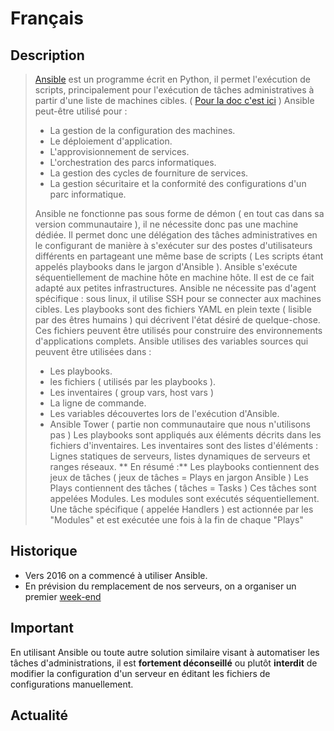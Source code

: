 <!-- TITLE: Ansible -->
<!-- SUBTITLE: Utilisation d'Ansible -->

# Français
## Description
><a href="https://docs.ansible.com/#project" target="_blank">Ansible</a> est un programme écrit en Python, il permet l'exécution de scripts, principalement pour l'exécution de tâches administratives à partir d'une liste de machines cibles. ( <a href="https://docs.ansible.com/ansible/latest/index.html" target="_blank">Pour la doc c'est ici</a> )
>Ansible peut-être utilisé pour : 
>
>	- La gestion de la configuration des machines.
>	- Le déploiement d'application.
>	- L'approvisionnement de services.
>	- L'orchestration des parcs informatiques.
>	- La gestion des cycles de fourniture de services.
>	- La gestion sécuritaire et la conformité des configurations d'un parc informatique.
>
>Ansible ne fonctionne pas sous forme de démon ( en tout cas dans sa version communautaire ), il ne nécessite donc pas une machine dédiée. Il permet donc une délégation des tâches administratives en le configurant de manière à s'exécuter sur des postes d'utilisateurs différents en partageant une même base de scripts ( Les scripts étant appelés playbooks dans le jargon d'Ansible ).
>Ansible s'exécute séquentiellement de machine hôte en machine hôte. Il est de ce fait adapté aux petites infrastructures.
>Ansible ne nécessite pas d'agent spécifique : sous linux, il utilise SSH pour se connecter aux machines cibles.
>Les playbooks sont des fichiers YAML en plein texte ( lisible par des êtres humains ) qui décrivent l'état désiré de quelque-chose. Ces fichiers peuvent être utilisés pour construire des environnements d'applications complets.
>Ansible utilises des variables sources qui peuvent être utilisées dans :
> - Les playbooks.
> - les fichiers ( utilisés par les playbooks ).
> - Les inventaires ( group vars, host vars )
> - La ligne de commande.
> - Les variables découvertes lors de l'exécution d'Ansible.
> - Ansible Tower ( partie non communautaire que nous n'utilisons pas )
> Les playbooks sont appliqués aux éléments décrits dans les fichiers d'inventaires.
> Les inventaires sont des listes d'éléments : Lignes statiques de serveurs, listes dynamiques de serveurs et ranges réseaux.
>** En résumé :**
> Les playbooks contiennent des jeux de tâches ( jeux de tâches = Plays en jargon Ansible )
> Les Plays contiennent des tâches ( tâches = Tasks )
> Ces tâches sont appelées Modules.
> Les modules sont exécutés séquentiellement.
> Une tâche spécifique ( appelée Handlers ) est actionnée par les "Modules" et est exécutée une fois à la fin de chaque "Plays"    
		
## Historique

  * Vers 2016 on a commencé à utiliser Ansible.
  * En prévision du remplacement de nos serveurs, on a organiser un premier [week-end](/pvs/2018/08-25-weekend-ansible)

## Important

  En utilisant Ansible ou toute autre solution similaire visant à automatiser les tâches d'administrations, il est **fortement déconseillé** ou plutôt **interdit** de modifier la configuration d'un serveur en éditant les fichiers de configurations manuellement.

## Actualité



